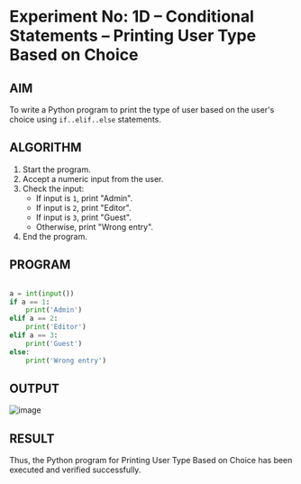 # Experiment No: 1D – Conditional Statements – Printing User Type Based on Choice

## AIM  
To write a Python program to print the type of user based on the user's choice using `if..elif..else` statements.

## ALGORITHM  
1. Start the program.  
2. Accept a numeric input from the user.  
3. Check the input:  
   - If input is `1`, print "Admin".  
   - If input is `2`, print "Editor".  
   - If input is `3`, print "Guest".  
   - Otherwise, print "Wrong entry".  
4. End the program.

## PROGRAM
```python

a = int(input())
if a == 1:
    print('Admin')
elif a == 2:
    print('Editor')
elif a == 3:
    print('Guest')
else:
    print('Wrong entry')
```

## OUTPUT
![image](https://github.com/user-attachments/assets/e26de101-6105-4fb2-bbc0-6488b544b234)

## RESULT
Thus, the Python program for Printing User Type Based on Choice has been executed and verified successfully.
